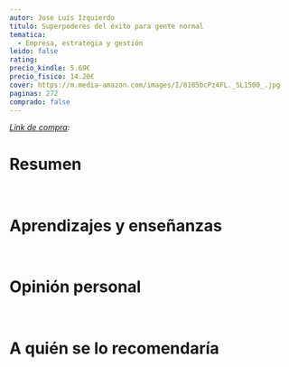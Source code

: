 ```yaml
---
autor: Jose Luís Izquierdo
titulo: Superpoderes del éxito para gente normal
tematica:
  - Empresa, estrategia y gestión
leido: false
rating: 
precio_kindle: 5.69€
precio_fisico: 14.20€
cover: https://m.media-amazon.com/images/I/8105bcPz4FL._SL1500_.jpg
paginas: 272
comprado: false
---
```


*[Link de compra](https://www.amazon.es/Superpoderes-éxito-para-gente-normal/dp/8417568204?_encoding=UTF8&qid=1611405712&sr=8-1&linkCode=sl1&tag=operapc-def-sp-co2-es-21&linkId=6384743560c58f5c279be067ac1ffc03&language=es_ES&ref_=as_li_ss_tl)*: 

# Resumen


<br>

# Aprendizajes y enseñanzas


<br>


# Opinión personal


<br>

# A quién se lo recomendaría

